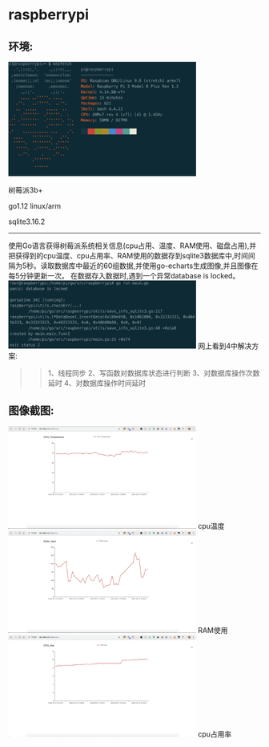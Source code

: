 # raspberrypi

## 环境:
<img src="https://github.com/GGG1235/raspberrypi/blob/master/images/1.png" width="375" alt="neofetch">

树莓派3b+

go1.12 linux/arm

sqlite3.16.2

---
使用Go语言获得树莓派系统相关信息(cpu占用、温度、RAM使用、磁盘占用),并把获得到的cpu温度、cpu占用率、RAM使用的数据存到sqlite3数据库中,时间间隔为5秒。读取数据库中最近的60组数据,并使用go-echarts生成图像,并且图像在每5分钟更新一次。
在数据存入数据时,遇到一个异常database is locked。
<img src="https://github.com/GGG1235/raspberrypi/blob/master/images/5.png" width="375" alt="error">
网上看到4中解决方案:
>> 1、线程同步
>> 2、写函数对数据库状态进行判断
>> 3、对数据库操作次数延时
>> 4、对数据库操作时间延时


## 图像截图:
<img src="https://github.com/GGG1235/raspberrypi/blob/master/images/2.png" width="375" alt="cpu温度">
cpu温度
<img src="https://github.com/GGG1235/raspberrypi/blob/master/images/3.png" width="375" alt="RAM使用">
RAM使用
<img src="https://github.com/GGG1235/raspberrypi/blob/master/images/4.png" width="375" alt="cpu占用率">
cpu占用率
